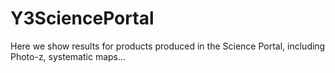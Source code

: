 # Y3SciencePortal
Here we show results for products produced in the Science Portal, including Photo-z, systematic maps...
